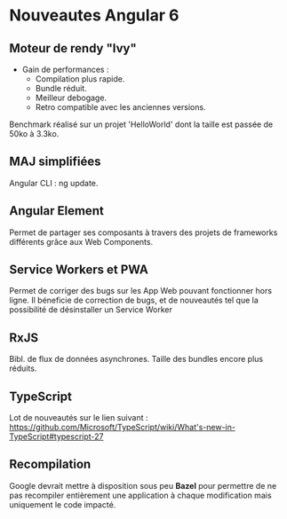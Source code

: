 # Nouveautes Angular 6

## Moteur de rendy "Ivy"

  * Gain de performances : 
     * Compilation plus rapide.
     * Bundle réduit.
     * Meilleur debogage.
     * Retro compatible avec les anciennes versions.
     
  Benchmark réalisé sur un projet 'HelloWorld' dont la taille est passée de 50ko à 3.3ko.
  
## MAJ simplifiées
  
   Angular CLI : ng update.
   
   
## Angular Element

 Permet de partager ses composants à travers des projets de frameworks différents grâce aux Web Components.


## Service Workers et PWA

 Permet de corriger des bugs sur les App Web pouvant fonctionner hors ligne.
 Il béneficie de correction de bugs, et de nouveautés tel que la possibilité de désinstaller un Service Worker
 
 
## RxJS

 Bibl. de flux de données asynchrones. Taille des bundles encore plus réduits.
 
 
## TypeScript
 
 Lot de nouveautés sur le lien suivant : https://github.com/Microsoft/TypeScript/wiki/What's-new-in-TypeScript#typescript-27
 
## Recompilation

Google devrait mettre à disposition sous peu **Bazel** pour permettre de ne pas recompiler entièrement une application à chaque modification mais uniquement le code impacté. 
   
 
